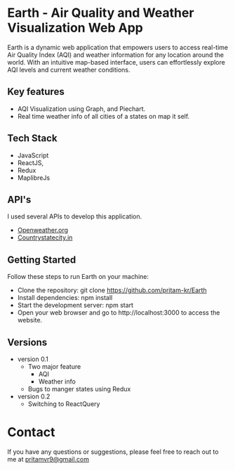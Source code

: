  # Earth - Air Quality and Weather Visualization Web App

 Earth is a dynamic web application that empowers users to access real-time Air Quality Index (AQI) and weather information for any location around the world. With an intuitive map-based interface, users can effortlessly explore AQI levels and current weather conditions.

 ## Key features
  - AQI Visualization using Graph, and Piechart. 
  - Real time weather info of all cities of a states on map it self.

  ## Tech Stack
  - JavaScript
  - ReactJS, 
  - Redux
  - MaplibreJs

  ## API's
  I used several APIs to develop this application.
  - [Openweather.org](https://openweathermap.org/)
  - [Countrystatecity.in](https://countrystatecity.in/)

  ## Getting Started
 Follow these steps to run Earth on your machine:

- Clone the repository: git clone https://github.com/pritam-kr/Earth
- Install dependencies: npm install
- Start the development server: npm start
- Open your web browser and go to http://localhost:3000 to access the website.

## Versions
- version 0.1 
    - Two major feature
        - AQI
        - Weather info
    - Bugs to manger states using Redux
- version 0.2 
    - Switching to ReactQuery
 
# Contact
If you have any questions or suggestions, please feel free to reach out to me at pritamvr9@gmail.com
